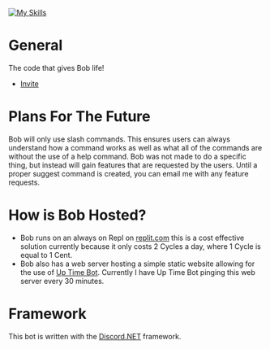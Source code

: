 [![My Skills](https://skillicons.dev/icons?i=cs,net,replit,discord)](https://skillicons.dev)
# General
The code that gives Bob life!
- [Invite](https://discord.com/oauth2/authorize?client_id=705680059809398804&permissions=1110719392886&scope=bot%20applications.commands)
# Plans For The Future
Bob will only use slash commands. This ensures users can always understand how a command works as well as what all of the commands are without the use of a help command.
Bob was not made to do a specific thing, but instead will gain features that are requested by the users. Until a proper suggest command is created, you can email me with any feature requests.
# How is Bob Hosted?
- Bob runs on an always on Repl on [replit.com](replit.com) this is a cost effective solution currently because it only costs 2 Cycles a day, where 1 Cycle is equal to 1 Cent.
- Bob also has a web server hosting a simple static website allowing for the use of [Up Time Bot](https://uptimerobot.com/). Currently I have Up Time Bot pinging this web server every 30 minutes.
# Framework
This bot is written with the [Discord.NET](https://github.com/discord-net/Discord.Net) framework.


